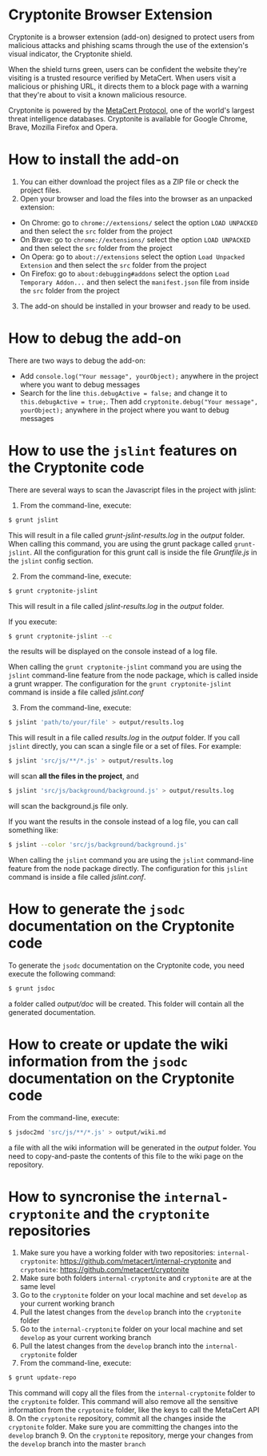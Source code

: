 # Cryptonite Browser Extension

Cryptonite is a browser extension (add-on) designed to protect users from malicious attacks and phishing scams through the use of the extension's visual indicator, the Cryptonite shield.

When the shield turns green, users can be confident the website they're visiting is a trusted resource verified by MetaCert. When users visit a malicious or phishing URL, it directs them to a block page with a warning that they're about to visit a known malicious resource.

Cryptonite is powered by the [MetaCert Protocol](https://metacertprotocol.com), one of the world's largest threat intelligence databases. Cryptonite is available for Google Chrome, Brave, Mozilla Firefox and Opera.

# How to install the add-on

1. You can either download the project files as a ZIP file or check the project files.
2. Open your browser and load the files into the browser as an unpacked extension:
  - On Chrome: go to `chrome://extensions/` select the option `LOAD UNPACKED` and then select the `src` folder from the project
  - On Brave: go to `chrome://extensions/` select the option `LOAD UNPACKED` and then select the `src` folder from the project
  - On Opera: go to `about://extensions`  select the option `Load Unpacked Extension` and then select the `src` folder from the project
  - On Firefox: go to `about:debugging#addons` select the option `Load Temporary Addon...` and then select the `manifest.json` file from inside the `src` folder from the project

3. The add-on should be installed in your browser and ready to be used.

# How to debug the add-on

There are two ways to debug the add-on:
- Add `console.log("Your message", yourObject);` anywhere in the project where you want to debug messages
- Search for the line `this.debugActive = false;` and change it to `this.debugActive = true;`. Then add `cryptonite.debug("Your message", yourObject);` anywhere in the project where you want to debug messages

# How to use the `jslint` features on the Cryptonite code

There are several ways to scan the Javascript files in the project with jslint:

1. From the command-line, execute:
```sh
$ grunt jslint
```
This will result in a file called *grunt-jslint-results.log* in the *output* folder.
When calling this command, you are using the grunt package called `grunt-jslint`.
All the configuration for this grunt call is inside the file *Gruntfile.js* in the `jslint` config section.

2. From the command-line, execute:
```sh
$ grunt cryptonite-jslint
```
This will result in a file called *jslint-results.log* in the *output* folder.

  If you execute:
```sh
$ grunt cryptonite-jslint --c
```
the results will be displayed on the console instead of a log file.

  When calling the `grunt cryptonite-jslint` command you are using the `jslint` command-line feature from the node package, which is called inside a grunt wrapper. The configuration for the `grunt cryptonite-jslint` command is inside a file called *jslint.conf*

3. From the command-line, execute:
```sh
$ jslint 'path/to/your/file' > output/results.log
```
This will result in a file called *results.log* in the *output* folder.
If you call `jslint` directly, you can scan a single file or a set of files. For example:
```sh
$ jslint 'src/js/**/*.js' > output/results.log
```
will scan **all the files in the project**, and
```sh
$ jslint 'src/js/background/background.js' > output/results.log
```
will scan the background.js file only.

  If you want the results in the console instead of a log file, you can call something like:
```sh
$ jslint --color 'src/js/background/background.js'
```
When calling the `jslint` command you are using the `jslint` command-line feature from the node package directly. The configuration for this `jslint` command is inside a file called *jslint.conf*.

# How to generate the `jsodc` documentation on the Cryptonite code

To generate the `jsodc` documentation on the Cryptonite code, you need execute the following command:
```sh
$ grunt jsdoc
```
a folder called *output/doc* will be created. This folder will contain all the generated documentation.

# How to create or update the wiki information from the `jsodc` documentation on the Cryptonite code

From the command-line, execute:
```sh
$ jsdoc2md 'src/js/**/*.js' > output/wiki.md
```
a file with all the wiki information will be generated in the *output* folder. You need to copy-and-paste the contents of this file to the wiki page on the repository.

# How to syncronise the `internal-cryptonite` and the `cryptonite` repositories

1. Make sure you have a working folder with two repositories: `internal-cryptonite`: https://github.com/metacert/internal-cryptonite and `cryptonite`: https://github.com/metacert/cryptonite
2. Make sure both folders `internal-cryptonite` and `cryptonite` are at the same level
3. Go to the `cryptonite` folder on your local machine and set `develop` as your current working branch
4. Pull the latest changes from the `develop` branch into the `cryptonite` folder
5. Go to the `internal-cryptonite` folder on your local machine and set `develop` as your current working branch
6. Pull the latest changes from the `develop` branch into the `internal-cryptonite` folder
7. From the command-line, execute:
```sh
$ grunt update-repo
```
This command will copy all the files from the `internal-cryptonite` folder to the `cryptonite` folder. This command will also remove all the sensitive information from the `cryptonite` folder, like the keys to call the MetaCert API
8. On the `cryptonite` repository, commit all the changes inside the `cryptonite` folder. Make sure you are committing the changes into the `develop` branch
9. On the `cryptonite` repository, merge your changes from the `develop` branch into the master `branch`
